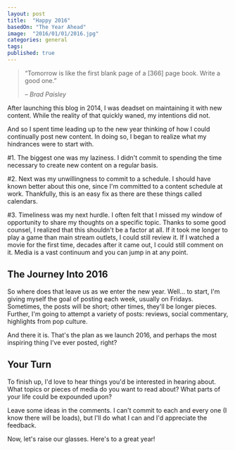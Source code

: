 ```yaml
---
layout: post
title:  "Happy 2016"
basedOn: "The Year Ahead"
image:  "2016/01/01/2016.jpg"
categories: general
tags: 
published: true
---
```


<blockquote>
  <p>
    &ldquo;Tomorrow is like the first blank page of a [366] page book. Write a good one.&rdquo;
  </p>

  <cite>
    &ndash; Brad Paisley
  </cite>
</blockquote>

After launching this blog in 2014, I was deadset on maintaining it with new content. While the reality of that quickly waned, my intentions did not.

And so I spent time leading up to the new year thinking of how I could continually post new content. In doing so, I began to realize what my hindrances were to start with.

#1. The biggest one was my laziness. I didn't commit to spending the time necessary to create new content on a regular basis.

#2. Next was my unwillingness to commit to a schedule. I should have known better about this one, since I'm committed to a content schedule at work. Thankfully, this is an easy fix as there are these things called calendars.

#3. Timeliness was my next hurdle. I often felt that I missed my window of opportunity to share my thoughts on a specific topic. Thanks to some good counsel, I realized that this shouldn't be a factor at all. If it took me longer to play a game than main stream outlets, I could still review it. If I watched a movie for the first time, decades after it came out, I could still comment on it. Media is a vast continuum and you can jump in at any point.

<h2>The Journey Into 2016</h2>
So where does that leave us as we enter the new year. Well&hellip; to start, I'm giving myself the goal of posting each week, usually on Fridays. Sometimes, the posts will be short; other times, they'll be longer pieces. Further, I'm going to attempt a variety of posts: reviews, social commentary, highlights from pop culture.

And there it is. That's the plan as we launch 2016, and perhaps the most inspiring thing I've ever posted, right?

<h2>Your Turn</h2>
To finish up, I'd love to hear things you'd be interested in hearing about. What topics or pieces of media do you want to read about? What parts of your life could be expounded upon?

Leave some ideas in the comments. I can't commit to each and every one (I know there will be loads), but I'll do what I can and I'd appreciate the feedback.

Now, let's raise our glasses. Here's to a great year!

